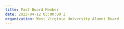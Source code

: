 ```yaml
---
title: Past Board Member
date: 2023-04-12 03:00:00 Z
organization: West Virginia University Alumni Board
---
```


